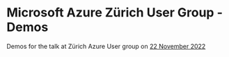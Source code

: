 # Microsoft Azure Zürich User Group - Demos

Demos for the talk at Zürich Azure User group on [22 November 2022](https://www.meetup.com/microsoft-azure-zurich-user-group/events/289086583/)
